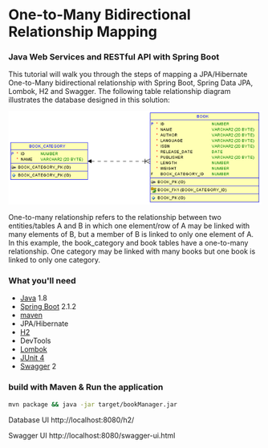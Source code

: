 # One-to-Many Bidirectional Relationship Mapping
### Java Web Services and RESTful API with Spring Boot 

This tutorial will walk you through the steps of mapping a JPA/Hibernate One-to-Many bidirectional relationship with Spring Boot, Spring Data JPA, Lombok, H2 and Swagger. The following table relationship diagram illustrates the database designed in this solution:

![Image of Yaktocat](https://github.com/shoul10/bookManager/raw/master/one-to-many.png)

One-to-many relationship refers to the relationship between two entities/tables A and B in which one element/row of A may be linked with many elements of B, but a member of B is linked to only one element of A.
In this example, the book_category and book tables have a one-to-many relationship. One category may be linked with many books but one book is linked to only one category.

### What you'll need
- [Java](https://www.java.com) 1.8
- [Spring Boot](http://spring.io/projects/spring-boot) 2.1.2
- [maven](https://maven.apache.org/)
- JPA/Hibernate
- [H2](http://www.h2database.com)
- DevTools
- [Lombok](https://projectlombok.org/)
- [JUnit 4](https://junit.org/junit4/)
- [Swagger](https://swagger.io/) 2

### build with Maven & Run the application
```sh
mvn package && java -jar target/bookManager.jar
```

Database UI
http://localhost:8080/h2/

Swagger UI
http://localhost:8080/swagger-ui.html
